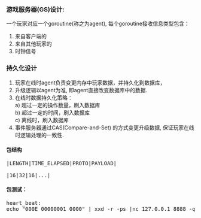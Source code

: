 ### 游戏服务器(GS)设计:      
一个玩家对应一个goroutine(称之为agent), 每个goroutine接收信息类型包含：     

1. 来自客户端的    
2. 来自其他玩家的    
3. 时钟信号

### 持久化设计
1. 玩家在线时agent负责变更内存中玩家数据，并持久化到数据库，   
2. 升级逻辑以agent为准, 即agent直接改变数据库中的数据.    
3. 在线时数据持久化策略：   
    a) 超过一定的操作数量，刷入数据库    
    b) 超过一定的时间，刷入数据库    
    c) 离线时，刷入数据库
4. 事件服务器通过CAS(Compare-and-Set) 的方式变更升级数据, 保证玩家在线时逻辑处理的一致性.     

#### 包结构
<pre>
|LENGTH|TIME_ELAPSED|PROTO|PAYLOAD|

|16|32|16|...|
</pre>

#### 包测试：
<pre>
heart_beat:
echo "000E 00000001 0000" | xxd -r -ps |nc 127.0.0.1 8888 -q 2|hexdump -C
</pre>
